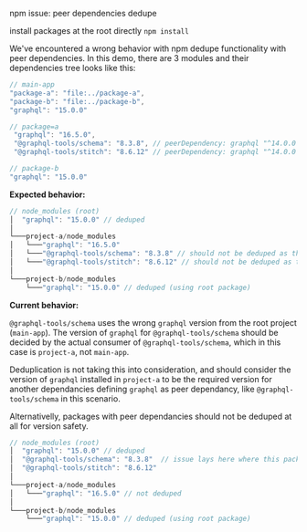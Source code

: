npm issue: peer dependencies dedupe

install packages at the root directly  ``npm install``

We've encountered a wrong behavior with npm dedupe functionality with peer dependencies. 
In this demo, there are 3 modules and their dependencies tree looks like this:


```js
// main-app
"package-a": "file:../package-a",
"package-b": "file:../package-b",
"graphql": "15.0.0"

// package=a
 "graphql": "16.5.0",
 "@graphql-tools/schema": "8.3.8", // peerDependency: graphql "^14.0.0 || ^15.0.0 || ^16.0.0 || ^17.0.0"
 "@graphql-tools/stitch": "8.6.12" // peerDependency: graphql "^14.0.0 || ^15.0.0 || ^16.0.0 || ^17.0.0"

// package-b
"graphql": "15.0.0"
```

**Expected behavior:**

```js
// node_modules (root)
│  "graphql": "15.0.0" // deduped 
│
└───project-a/node_modules
│   └───"graphql": "16.5.0"
│   └───"@graphql-tools/schema": "8.3.8" // should not be deduped as the project depends on graphql: 16.5.0
│   └───"@graphql-tools/stitch": "8.6.12" // should not be deduped as the project depends on graphql: 16.5.0
│   
└───project-b/node_modules
    └───"graphql": "15.0.0" // deduped (using root package)
```

**Current behavior:**

`@graphql-tools/schema` uses the wrong `graphql` version from the root project (`main-app`).
The version of `graphql` for `@graphql-tools/schema` should be decided by the actual consumer of `@graphql-tools/schema`, which in this case is `project-a`, not `main-app`. 

Deduplication is not taking this into consideration, and should consider the version of `graphql` installed in `project-a` to be the required version for another dependancies defining `graphql` as peer dependancy, like `@graphql-tools/schema` in this scenario. 

Alternativelly, packages with peer dependancies should not be deduped at all for version safety. 

```js
// node_modules (root)
│  "graphql": "15.0.0" // deduped 
│  "@graphql-tools/schema": "8.3.8"  // issue lays here where this package now references the root graphql which is a different version
│  "@graphql-tools/stitch": "8.6.12"
│
└───project-a/node_modules
│   └───"graphql": "16.5.0" // not deduped
│   
└───project-b/node_modules
    └───"graphql": "15.0.0" // deduped (using root package)
```
